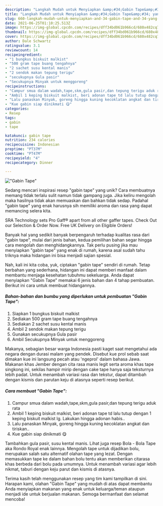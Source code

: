 ```yaml
---
description: "Langkah Mudah untuk Menyiapkan &amp;#34;Gabin Tape&amp;#34; yang Lezat"
title: "Langkah Mudah untuk Menyiapkan &amp;#34;Gabin Tape&amp;#34; yang Lezat"
slug: 660-langkah-mudah-untuk-menyiapkan-and-34-gabin-tape-and-34-yang-lezat
date: 2021-06-25T01:10:25.513Z
image: https://img-global.cpcdn.com/recipes/dff34bd061b966cd/680x482cq70/gabin-tape-foto-resep-utama.jpg
thumbnail: https://img-global.cpcdn.com/recipes/dff34bd061b966cd/680x482cq70/gabin-tape-foto-resep-utama.jpg
cover: https://img-global.cpcdn.com/recipes/dff34bd061b966cd/680x482cq70/gabin-tape-foto-resep-utama.jpg
author: Dale Schwartz
ratingvalue: 3.1
reviewcount: 14
recipeingredient:
- "1 bungkus biskuit malkist"
- "500 gram tape buang tengahnya"
- "2 sachet susu kental manis"
- "2 sendok makan tepung terigu"
- "secukupnya Gula pasir"
- "Secukupnya Minyak untuk menggoreng"
recipeinstructions:
- "Campur smua dalam wadah,tape,skm,gula pasir,dan tepung terigu aduk rata"
- "Ambil 1 keping biskuit malkist, beri adonan tape td lalu tutup dengan 1 keping biskuit malkist lg. Lakukan hingga adonan habis.."
- "Lalu panaskan Minyak, goreng hingga kuning kecoklatan angkat dan tiriskan.."
- "Kue gabin siap dinikmati 😋"
categories:
- Resep
tags:
- gabin
- tape

katakunci: gabin tape 
nutrition: 234 calories
recipecuisine: Indonesian
preptime: "PT37M"
cooktime: "PT47M"
recipeyield: "4"
recipecategory: Dinner

---
```



![&#34;Gabin Tape&#34;](https://img-global.cpcdn.com/recipes/dff34bd061b966cd/680x482cq70/gabin-tape-foto-resep-utama.jpg)

Sedang mencari inspirasi resep &#34;gabin tape&#34; yang unik? Cara membuatnya memang tidak terlalu sulit namun tidak gampang juga. Jika keliru mengolah maka hasilnya tidak akan memuaskan dan bahkan tidak sedap. Padahal &#34;gabin tape&#34; yang enak harusnya sih memiliki aroma dan rasa yang dapat memancing selera kita.

SRA Technology sets Pro Gaff® apart from all other gaffer tapes. Check Out our Selection &amp; Order Now. Free UK Delivery on Eligible Orders!

Banyak hal yang sedikit banyak berpengaruh terhadap kualitas rasa dari &#34;gabin tape&#34;, mulai dari jenis bahan, kedua pemilihan bahan segar hingga cara mengolah dan menghidangkannya. Tak perlu pusing jika mau menyiapkan &#34;gabin tape&#34; yang enak di rumah, karena asal sudah tahu triknya maka hidangan ini bisa menjadi sajian spesial.


Nah, kali ini kita coba, yuk, ciptakan &#34;gabin tape&#34; sendiri di rumah. Tetap berbahan yang sederhana, hidangan ini dapat memberi manfaat dalam membantu menjaga kesehatan tubuhmu sekeluarga. Anda dapat menyiapkan &#34;Gabin Tape&#34; memakai 6 jenis bahan dan 4 tahap pembuatan. Berikut ini cara untuk membuat hidangannya.

<!--inarticleads1-->

##### Bahan-bahan dan bumbu yang diperlukan untuk pembuatan &#34;Gabin Tape&#34;:

1. Siapkan 1 bungkus biskuit malkist
1. Sediakan 500 gram tape buang tengahnya
1. Sediakan 2 sachet susu kental manis
1. Ambil 2 sendok makan tepung terigu
1. Gunakan secukupnya Gula pasir
1. Ambil Secukupnya Minyak untuk menggoreng


Makanya, sebagian besar warga Indonesia pasti kaget saat mengetahui ada negara dengan durasi malam yang pendek. Disebut kue prol sebab saat dimakan kue ini langsung pecah atau &#39;ngeprol&#39; dalam bahasa Jawa. Makanan khas Jember dengan cita rasa manis legit serta aroma khas tape singkong ini, sekilas hampir mirip dengan cake tape hanya saja teksturnya lebih padat. Untuk menambah variasi rasa dan tekstur, dapat ditambah dengan kismis dan parutan keju di atasnya seperti resep berikut. 

<!--inarticleads2-->

##### Cara membuat &#34;Gabin Tape&#34;:

1. Campur smua dalam wadah,tape,skm,gula pasir,dan tepung terigu aduk rata
1. Ambil 1 keping biskuit malkist, beri adonan tape td lalu tutup dengan 1 keping biskuit malkist lg. Lakukan hingga adonan habis..
1. Lalu panaskan Minyak, goreng hingga kuning kecoklatan angkat dan tiriskan..
1. Kue gabin siap dinikmati 😋


Tambahkan gula pasir, susu kental manis. Lihat juga resep Bola - Bola Tape aka Rondo Royal enak lainnya. Mengolah tape untuk dijadikan bolu, merupakan salah satu alternatif olahan tape yang lezat. Dengan memasukkan tape ke dalam bahan bolu tentu akan memberikan citarasa khas berbeda dari bolu pada umumnya. Untuk menambah variasi agar lebih nikmat, taburi dengan keju parut dan kismis di atasnya. 

Terima kasih telah menggunakan resep yang tim kami tampilkan di sini. Harapan kami, olahan &#34;Gabin Tape&#34; yang mudah di atas dapat membantu Anda menyiapkan makanan yang enak untuk keluarga/teman ataupun menjadi ide untuk berjualan makanan. Semoga bermanfaat dan selamat mencoba!
